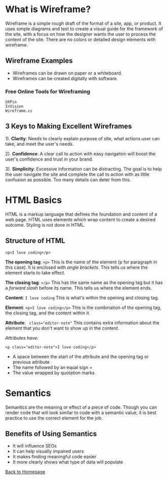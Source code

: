 # What is Wireframe?
Wireframe is a simple rough draft of the format of a site, app, or product. It uses simple diagrams and text to create a visual guide for the framework of the site, with a focus on how the designer wants the user to process the content of the site. There are no colors or detailed design elements with wireframe.

## Wireframe Examples
* Wireframes can be drawn on paper or a whiteboard. 
* Wireframes can be created digitally with software.

### Free Online Tools for Wireframing
```
UXPin
InVision
Wireframe.cc
```

## 3 Keys to Making Excellent Wireframes
1). **Clarity**:
  Needs to clearly explain purpose of site, what actions user can take, and meet the user's needs. 

2). **Confidence**:
  A clear call to action with easy navigation will boost the user's confidence and trust in your brand. 

3). **Simplicity**:
  Excessive information can be distracting. The goal is to help the user navigate the site and complete the call to action with as little confusion as possible. Too many details can deter from this. 

# HTML Basics
HTML is a markup language that defines the foundation and content of a web page. HTML uses elements which wrap content to create a desired outcome. Styling is not done in HTML.

## Structure of HTML

`<p>I love coding</p>`

**The opening tag**: `<p>` This is the name of the element (p for paragraph in this case). It is enclosed with *angle brackets*. This tells us where the element starts to take effect. 

**The closing tag**: `</p>` This has the same name as the opening tag but it has a *forward slash* before its name. This tells us where the element ends. 

**Content**: `I love coding` This is what's within the opening and closing tag.

**Element**: `<p>I love coding</p>` This is the combination of the opening tag, the closing tag, and the content within it. 

**Attribute**: ` class="editor-note"` This contains extra information about the element that you don't want to show up in the content. 

*Attributes have*:

`<p class="editor-note">I love coding</p>`

  * A space between the start of the attribute and the opening tag or previous attribute
  * The name followed by an equal sign =
  * The value wrapped by quotation marks

# Semantics
Semantics are the meaning or effect of a piece of code. Though you can render code that will look similar to code with a semantic value, it is best practice to use the correct element for the job. 

## Benefits of Using Semantics
* It will influence SEOs
* It can help visually impaired users
* It makes finding meaningful code easier
* It more clearly shows what type of data will populate

[Back to Homepage](README.md)